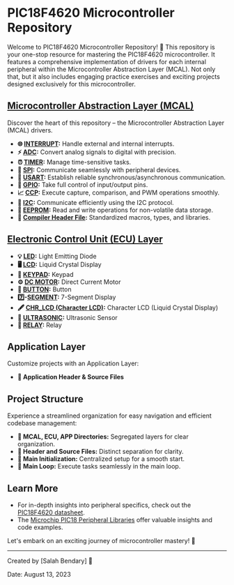 # PIC18F4620 Microcontroller Repository
  

Welcome to PIC18F4620 Microcontroller Repository! 🚀 This repository is your one-stop resource for mastering the PIC18F4620 microcontroller. It features a comprehensive implementation of drivers for each internal peripheral within the Microcontroller Abstraction Layer (MCAL). Not only that, but it also includes engaging practice exercises and exciting projects designed exclusively for this microcontroller.

## [Microcontroller Abstraction Layer (MCAL)](https://github.com/Salahbendary/PIC18F4620/tree/main/MCAL_Layer)

Discover the heart of this repository – the Microcontroller Abstraction Layer (MCAL) drivers.

- **🌐 [INTERRUPT](https://github.com/Salahbendary/PIC18F4620/tree/main/MCAL_Layer/Interrupt):** Handle external and internal interrupts.
- **⚡ [ADC](https://github.com/Salahbendary/PIC18F4620/tree/main/MCAL_Layer/ADC):** Convert analog signals to digital with precision.
- **⏰ [TIMER](https://github.com/Salahbendary/PIC18F4620/tree/main/MCAL_Layer/Timer0):** Manage time-sensitive tasks.
- **🔌 [SPI](https://github.com/Salahbendary/PIC18F4620/tree/main/MCAL_Layer/SPI):** Communicate seamlessly with peripheral devices.
- **📡 [USART](https://github.com/Salahbendary/PIC18F4620/tree/main/MCAL_Layer/usart):** Establish reliable synchronous/asynchronous communication.
- **🔳 [GPIO](https://github.com/Salahbendary/PIC18F4620/tree/main/MCAL_Layer/GPIO):** Take full control of input/output pins.
- **📈 [CCP](https://github.com/Salahbendary/PIC18F4620/tree/main/MCAL_Layer/CCP):** Execute capture, comparison, and PWM operations smoothly.
- **🔗 [I2C](https://github.com/Salahbendary/PIC18F4620/tree/main/MCAL_Layer/I2C):** Communicate efficiently using the I2C protocol.
- **💾 [EEPROM](https://github.com/Salahbendary/PIC18F4620/tree/main/MCAL_Layer/EEPROM):** Read and write operations for non-volatile data storage.
- **🧩 [Compiler Header File](https://github.com/Salahbendary/PIC18F4620/blob/main/MCAL_Layer/compiler.h):** Standardized macros, types, and libraries.

## [Electronic Control Unit (ECU) Layer](https://github.com/Salahbendary/PIC18F4620/tree/main/ECU_Layer)


- **💡 [LED](https://github.com/Salahbendary/PIC18F4620/tree/main/ECU_Layer/LED):** Light Emitting Diode
- **🖥️ [LCD](https://github.com/Salahbendary/PIC18F4620/tree/main/ECU_Layer/Chr_LCD):** Liquid Crystal Display
- **🔲 [KEYPAD](https://github.com/Salahbendary/PIC18F4620/tree/main/ECU_Layer/Keypad):** Keypad
- **⚙️ [DC MOTOR](https://github.com/Salahbendary/PIC18F4620/tree/main/ECU_Layer/DC_Motor):** Direct Current Motor
- **🔘 [BUTTON](https://github.com/Salahbendary/PIC18F4620/tree/main/ECU_Layer/PUSH_BUTTON):** Button
- **7️⃣-[SEGMENT](https://github.com/Salahbendary/PIC18F4620/tree/main/ECU_Layer/7_Segment):** 7-Segment Display
- **🖋️ [CHR_LCD (Character LCD)](https://github.com/Salahbendary/PIC18F4620/tree/main/ECU_Layer/LED):** Character LCD (Liquid Crystal Display)
- **📏 [ULTRASONIC](https://github.com/Salahbendary/PIC18F4620/tree/main/ECU_Layer/):** Ultrasonic Sensor
- **🔌 [RELAY](https://github.com/Salahbendary/PIC18F4620/tree/main/ECU_Layer/Relay):** Relay


## Application Layer

Customize projects with an Application Layer:

- **🎯 Application Header & Source Files**


## Project Structure

Experience a streamlined organization for easy navigation and efficient codebase management:

- **📂 MCAL, ECU, APP Directories:** Segregated layers for clear organization.
- **📝 Header and Source Files:** Distinct separation for clarity.
- **🚀 Main Initialization:** Centralized setup for a smooth start.
- **🔄 Main Loop:** Execute tasks seamlessly in the main loop.

## Learn More

- For in-depth insights into peripheral specifics, check out the [PIC18F4620 datasheet](https://www.microchip.com/wwwproducts/en/PIC18F4620).
- The [Microchip PIC18 Peripheral Libraries](https://www.microchip.com/en-us/development-tools-tools-and-software/embedded-software-centers/peripheral-libraries) offer valuable insights and code examples.

Let's embark on an exciting journey of microcontroller mastery! 🎉

---

Created by [Salah Bendary] 🌟

Date: August 13, 2023

